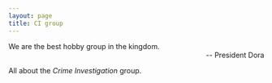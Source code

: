 ```yaml
---
layout: page
title: CI group
---
```


<p class="message">
  We are the best hobby group in the kingdom.<br />
  <span style="float: right">-- President Dora</span><br />
</p>

All about the *Crime Investigation* group.
